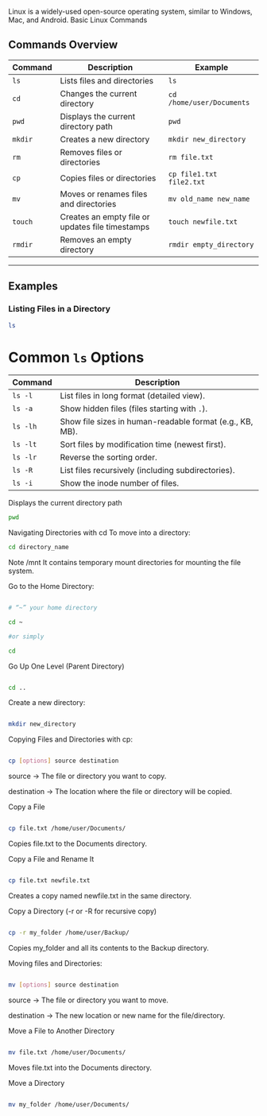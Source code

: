 Linux is a widely-used open-source operating system, similar to Windows, Mac, and Android.
Basic Linux Commands
## Commands Overview  

| Command | Description | Example |
|---------|-------------|---------|
| `ls` | Lists files and directories | `ls` |
| `cd` | Changes the current directory | `cd /home/user/Documents` |
| `pwd` | Displays the current directory path | `pwd` |
| `mkdir` | Creates a new directory | `mkdir new_directory` |
| `rm` | Removes files or directories | `rm file.txt` |
| `cp` | Copies files or directories | `cp file1.txt file2.txt` |
| `mv` | Moves or renames files and directories | `mv old_name new_name` |
| `touch` | Creates an empty file or updates file timestamps | `touch newfile.txt` |
| `rmdir` | Removes an empty directory | `rmdir empty_directory` |

---

## Examples  

### Listing Files in a Directory  

```bash
ls
```

# Common `ls` Options  

| Command   | Description |
|-----------|------------|
| `ls -l`   | List files in long format (detailed view). |
| `ls -a`   | Show hidden files (files starting with `.`). |
| `ls -lh`  | Show file sizes in human-readable format (e.g., KB, MB). |
| `ls -lt`  | Sort files by modification time (newest first). |
| `ls -lr`  | Reverse the sorting order. |
| `ls -R`   | List files recursively (including subdirectories). |
| `ls -i`   | Show the inode number of files. |
 

Displays the current directory path 

```bash
pwd 
```

Navigating Directories with cd 
To move into a directory: 
```bash  
cd directory_name 
``` 
Note 
/mnt	It contains temporary mount directories for mounting the file system. 

Go to the Home Directory: 

```bash 

# “~” your home directory 

cd ~ 

#or simply 

cd 

``` 

Go Up One Level (Parent Directory) 

```bash 

cd .. 

``` 

Create a new directory: 

```bash  

mkdir new_directory 

``` 

 

Copying Files and Directories with cp: 

```bash 

cp [options] source destination 

``` 

source → The file or directory you want to copy. 

destination → The location where the file or directory will be copied. 

 

Copy a File 

```bash  

cp file.txt /home/user/Documents/ 

``` 

Copies file.txt to the Documents directory. 

Copy a File and Rename It 

``` bash 

cp file.txt newfile.txt 
``` 

Creates a copy named newfile.txt in the same directory. 

Copy a Directory (-r or -R for recursive copy) 

``` bash 

cp -r my_folder /home/user/Backup/ 
``` 

Copies my_folder and all its contents to the Backup directory. 

 

Moving files and Directories: 

```bash 

mv [options] source destination 

``` 

source → The file or directory you want to move. 

destination → The new location or new name for the file/directory. 

Move a File to Another Directory 

```bash 

mv file.txt /home/user/Documents/ 
``` 

Moves file.txt into the Documents directory. 

Move a Directory 

``` bash 

mv my_folder /home/user/Documents/ 

``` 
